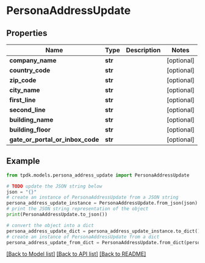 # PersonaAddressUpdate



## Properties

Name | Type | Description | Notes
------------ | ------------- | ------------- | -------------
**company_name** | **str** |  | [optional] 
**country_code** | **str** |  | [optional] 
**zip_code** | **str** |  | [optional] 
**city_name** | **str** |  | [optional] 
**first_line** | **str** |  | [optional] 
**second_line** | **str** |  | [optional] 
**building_name** | **str** |  | [optional] 
**building_floor** | **str** |  | [optional] 
**gate_or_portal_or_inbox_code** | **str** |  | [optional] 

## Example

```python
from tpdk.models.persona_address_update import PersonaAddressUpdate

# TODO update the JSON string below
json = "{}"
# create an instance of PersonaAddressUpdate from a JSON string
persona_address_update_instance = PersonaAddressUpdate.from_json(json)
# print the JSON string representation of the object
print(PersonaAddressUpdate.to_json())

# convert the object into a dict
persona_address_update_dict = persona_address_update_instance.to_dict()
# create an instance of PersonaAddressUpdate from a dict
persona_address_update_from_dict = PersonaAddressUpdate.from_dict(persona_address_update_dict)
```
[[Back to Model list]](../README.md#documentation-for-models) [[Back to API list]](../README.md#documentation-for-api-endpoints) [[Back to README]](../README.md)


